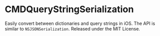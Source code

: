 # CMDQueryStringSerialization

Easily convert between dictionaries and query strings in iOS. The API is similar to `NSJSONSerialization`. Released under the MIT License.